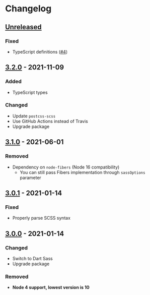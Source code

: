 # Changelog

## [Unreleased][]

### Fixed

-   TypeScript definitions
    ([#4](https://github.com/niksy/get-sass-vars/issues/4))

## [3.2.0][] - 2021-11-09

### Added

-   TypeScript types

### Changed

-   Update `postcss-scss`
-   Use GitHub Actions instead of Travis
-   Upgrade package

## [3.1.0][] - 2021-06-01

### Removed

-   Dependency on `node-fibers` (Node 16 compatibility)
    -   You can still pass Fibers implementation through `sassOptions` parameter

## [3.0.1][] - 2021-01-14

### Fixed

-   Properly parse SCSS syntax

## [3.0.0][] - 2021-01-14

### Changed

-   Switch to Dart Sass
-   Upgrade package

### Removed

-   **Node 4 support, lowest version is 10**

[3.0.0]: https://github.com/niksy/get-sass-vars/tree/v3.0.0
[unreleased]: https://github.com/niksy/get-sass-vars/compare/v3.0.1...HEAD
[3.0.1]: https://github.com/niksy/get-sass-vars/tree/v3.0.1
[unreleased]: https://github.com/niksy/get-sass-vars/compare/v3.1.0...HEAD
[3.1.0]: https://github.com/niksy/get-sass-vars/tree/v3.1.0
[unreleased]: https://github.com/niksy/get-sass-vars/compare/v3.2.0...HEAD
[3.2.0]: https://github.com/niksy/get-sass-vars/tree/v3.2.0
